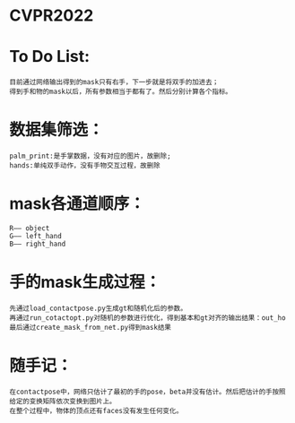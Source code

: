 # CVPR2022

# To Do List:
	目前通过网络输出得到的mask只有右手，下一步就是将双手的加进去；
	得到手和物的mask以后，所有参数相当于都有了。然后分别计算各个指标。

# 数据集筛选：
	palm_print:是手掌数据，没有对应的图片，故删除;
	hands:单纯双手动作，没有手物交互过程，故删除

# mask各通道顺序：
	R—— object
	G—— left_hand
	B—— right_hand

# 手的mask生成过程：
	先通过load_contactpose.py生成gt和随机化后的参数。
	再通过run_cotactopt.py对随机的参数进行优化，得到基本和gt对齐的输出结果：out_ho
	最后通过create_mask_from_net.py得到mask结果

# 随手记：
	在contactpose中，网络只估计了最初的手的pose，beta并没有估计。然后把估计的手按照给定的变换矩阵依次变换到图片上。
	在整个过程中，物体的顶点还有faces没有发生任何变化。